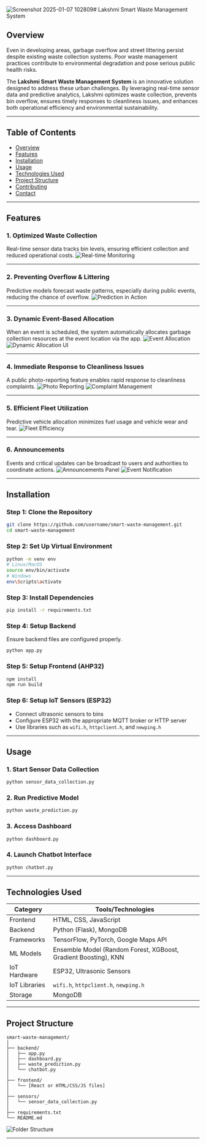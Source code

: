 ![Screenshot 2025-01-07 102809](https://github.com/user-attachments/assets/6f64c4a4-46fe-4875-a0a1-fe1b4a277243)# Lakshmi Smart Waste Management System

## Overview

Even in developing areas, garbage overflow and street littering persist despite existing waste collection systems. Poor waste management practices contribute to environmental degradation and pose serious public health risks.

The **Lakshmi Smart Waste Management System** is an innovative solution designed to address these urban challenges. By leveraging real-time sensor data and predictive analytics, Lakshmi optimizes waste collection, prevents bin overflow, ensures timely responses to cleanliness issues, and enhances both operational efficiency and environmental sustainability.

---

## Table of Contents

* [Overview](#overview)
* [Features](#features)
* [Installation](#installation)
* [Usage](#usage)
* [Technologies Used](#technologies-used)
* [Project Structure](#project-structure)
* [Contributing](#contributing)
* [Contact](#contact)

---

## Features

### 1. Optimized Waste Collection

Real-time sensor data tracks bin levels, ensuring efficient collection and reduced operational costs.
![Real-time Monitoring](https://github.com/user-attachments/assets/a8315530-5513-43e3-a541-2e4bbc7b5715)

---

### 2. Preventing Overflow & Littering

Predictive models forecast waste patterns, especially during public events, reducing the chance of overflow.
![Prediction in Action](https://github.com/user-attachments/assets/ab871093-86ae-49ef-bf9d-df186e79b358)

---

### 3. Dynamic Event-Based Allocation

When an event is scheduled, the system automatically allocates garbage collection resources at the event location via the app.
![Event Allocation](https://github.com/user-attachments/assets/8623452d-126f-4129-b493-da59d25bbce1)
![Dynamic Allocation UI](https://github.com/user-attachments/assets/d2bb238e-000f-425b-848d-55442be44109)

---

### 4. Immediate Response to Cleanliness Issues

A public photo-reporting feature enables rapid response to cleanliness complaints.
![Photo Reporting](https://github.com/user-attachments/assets/e55a5e52-dc91-4e3e-883d-9f853d933465)
![Complaint Management](https://github.com/user-attachments/assets/6ae5a22d-b055-4e38-ba84-7476e664ff0e)

---

### 5. Efficient Fleet Utilization

Predictive vehicle allocation minimizes fuel usage and vehicle wear and tear.
![Fleet Efficiency](https://github.com/user-attachments/assets/7dfba954-db23-4a84-990a-c32378eb6b46)

---

### 6. Announcements

Events and critical updates can be broadcast to users and authorities to coordinate actions.
![Announcements Panel](https://github.com/user-attachments/assets/35c15af0-4d41-409f-aa0a-974ff15b1cfe)
![Event Notification](https://github.com/user-attachments/assets/c3f1d7f4-fe13-4f5a-875b-a99b13005cb2)

---

## Installation

### Step 1: Clone the Repository

```bash
git clone https://github.com/username/smart-waste-management.git
cd smart-waste-management
```

### Step 2: Set Up Virtual Environment

```bash
python -m venv env
# Linux/MacOS
source env/bin/activate
# Windows
env\Scripts\activate
```

### Step 3: Install Dependencies

```bash
pip install -r requirements.txt
```

### Step 4: Setup Backend

Ensure backend files are configured properly.

```bash
python app.py
```

### Step 5: Setup Frontend (AHP32)

```bash
npm install
npm run build
```

### Step 6: Setup IoT Sensors (ESP32)

* Connect ultrasonic sensors to bins
* Configure ESP32 with the appropriate MQTT broker or HTTP server
* Use libraries such as `wifi.h`, `httpclient.h`, and `newping.h`

---

## Usage

### 1. Start Sensor Data Collection

```bash
python sensor_data_collection.py
```

### 2. Run Predictive Model

```bash
python waste_prediction.py
```

### 3. Access Dashboard

```bash
python dashboard.py
```

### 4. Launch Chatbot Interface

```bash
python chatbot.py
```

---

## Technologies Used

| Category      | Tools/Technologies                                              |
| ------------- | --------------------------------------------------------------- |
| Frontend      | HTML, CSS, JavaScript                                           |
| Backend       | Python (Flask), MongoDB                                         |
| Frameworks    | TensorFlow, PyTorch, Google Maps API                            |
| ML Models     | Ensemble Model (Random Forest, XGBoost, Gradient Boosting), KNN |
| IoT Hardware  | ESP32, Ultrasonic Sensors                                       |
| IoT Libraries | `wifi.h`, `httpclient.h`, `newping.h`                           |
| Storage       | MongoDB                                                         |

---

## Project Structure

```
smart-waste-management/
│
├── backend/
│   ├── app.py
│   ├── dashboard.py
│   ├── waste_prediction.py
│   └── chatbot.py
│
├── frontend/
│   └── [React or HTML/CSS/JS files]
│
├── sensors/
│   └── sensor_data_collection.py
│
├── requirements.txt
└── README.md
```

![Folder Structure](https://github.com/user-attachments/assets/be5bb119-7b27-4e64-a66c-50029ab00a90)

---
